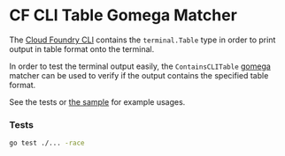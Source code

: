# CF CLI Table Gomega Matcher

The [Cloud Foundry CLI][cf_cli] contains the `terminal.Table` type in order to print
output in table format onto the terminal.

In order to test the terminal output easily, the `ContainsCLITable` [gomega][gomega] matcher
can be used to verify if the output contains the specified table format.

See the tests or [the sample](/sample/main.go) for example usages.

### Tests

```bash
go test ./... -race
```

[cf_cli]: https://github.com/cloudfoundry/cli
[gomega]: http://onsi.github.io/gomega/